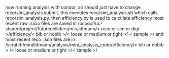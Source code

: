 now running analysis with condor, so should just have to change reco/sim_analysis.submit. this executes reco/sim_analysis.sh which calls reco/sim_analysis.py. then efficiency.py is used to calculate efficiency
most recent raw .slcio files are saved in /ospool/uc-shared/project/futurecolliders/miralittmann/< reco or sim or digi >/efficiency/< bib or nobib >/< loose or medium or tight >/ < sample >/
and most recent reco .json files are in /scratch/miralittmann/analysis/mira_analysis_code/efficiency/< bib or nobib > /< loose or medium or tight >/< sample >/
